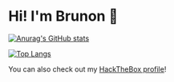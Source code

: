 # Hi! I'm Brunon 👋

[![Anurag's GitHub stats](https://github-readme-stats-brun0ne.vercel.app/api?username=brun0ne&theme=radical&count_private=true)](https://github.com/anuraghazra/github-readme-stats)

<!--Repos: old_archive, simulathrone, SuperShot are excluded because they are old and contain a lot of library code, skewing the results. Not DRY enough :) -->
[![Top Langs](https://github-readme-stats-brun0ne.vercel.app/api/top-langs/?username=brun0ne&size_weight=0.5&count_weight=0.5&theme=radical&layout=compact&hide=html,css&exclude_repo=old_archive,simulathrone,SuperShot)](https://github.com/anuraghazra/github-readme-stats)

You can also check out my [HackTheBox profile](https://app.hackthebox.com/profile/70197)!
